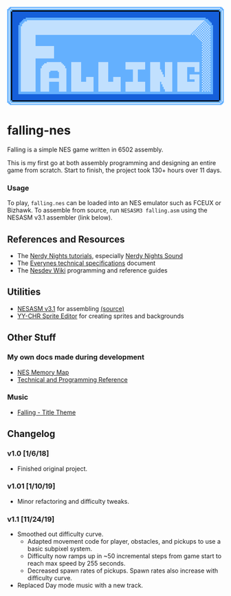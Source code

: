 
![Falling Title](assets/TitleCard.png)

# falling-nes

Falling is a simple NES game written in 6502 assembly.

This is my first go at both assembly programming and designing an entire game from scratch. Start to finish, the project took 130+ hours over 11 days.

### Usage
To play, `falling.nes` can be loaded into an NES emulator such as FCEUX or Bizhawk.
To assemble from source, run `NESASM3 falling.asm` using the NESASM v3.1 assembler (link below).

## References and Resources
- The [Nerdy Nights tutorials](http://nerdy-nights.nes.science/#main_tutorial), especially [Nerdy Nights Sound](http://nerdy-nights.nes.science/#audio_tutorial)
- The [Everynes technical specifications](http://problemkaputt.de/everynes.htm) document
- The [Nesdev Wiki](https://wiki.nesdev.com/w/index.php/Nesdev_Wiki) programming and reference guides

## Utilities
- [NESASM v3.1](http://www.nespowerpak.com/nesasm/NESASM3.zip) for assembling [(source)](https://github.com/camsaul/nesasm)
- [YY-CHR Sprite Editor](https://www.romhacking.net/utilities/119/) for creating sprites and backgrounds

## Other Stuff
### My own docs made during development
- [NES Memory Map](https://docs.google.com/spreadsheets/d/13Y_h6-3DQwdK-3Dvleg-Glk0jn43_As8jPKa08O__bU/edit?usp=sharing)
- [Technical and Programming Reference](https://docs.google.com/document/d/1v2A-L40bzptVRRyk3lBeXLG6chFXZhMmtBnGT7bAvL8/edit?usp=sharing)

### Music
- [Falling - Title Theme](https://soundcloud.com/zenakumusic/falling-title-theme)

## Changelog

### v1.0 [1/6/18]
- Finished original project.

### v1.01 [1/10/19]
- Minor refactoring and difficulty tweaks.

### v1.1 [11/24/19]
- Smoothed out difficulty curve.
    - Adapted movement code for player, obstacles, and pickups to use a basic subpixel system.
    - Difficulty now ramps up in ~50 incremental steps from game start to reach max speed by 255 seconds.
    - Decreased spawn rates of pickups. Spawn rates also increase with difficulty curve.
- Replaced Day mode music with a new track.

